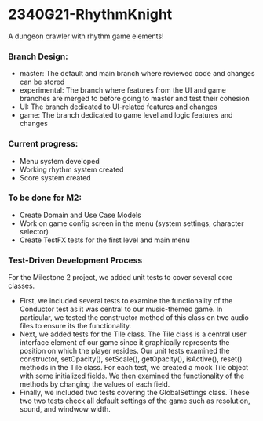 # 2340G21-RhythmKnight
A dungeon crawler with rhythm game elements!

### Branch Design:
- master: The default and main branch where reviewed code and changes can be stored
- experimental: The branch where features from the UI and game branches are merged to before going to master and test their cohesion
- UI: The branch dedicated to UI-related features and changes
- game: The branch dedicated to game level and logic features and changes

### Current progress:
- Menu system developed
- Working rhythm system created
- Score system created

### To be done for M2:
- Create Domain and Use Case Models
- Work on game config screen in the menu (system settings, character selector)
- Create TestFX tests for the first level and main menu

### Test-Driven Development Process
For the Milestone 2 project, we added unit tests to cover several core classes.  
- First, we included several tests to examine the functionality of the Conductor test as it was central to 
our music-themed game. In particular, we tested the constructor method of this class on two audio files to ensure its the functionality. 
- Next, we added tests for the Tile class.  The Tile class is a central user interface element of our game since it graphically represents the position on which 
the player resides.  Our unit tests examined the constructor, setOpacity(), setScale(), getOpacity(), isActive(), reset() methods in the Tile class. For each test, we created a mock 
Tile object with some initialized fields.  We then examined the functionality of the methods by changing the values of each field. 
- Finally, we included two tests covering the GlobalSettings class.  These two two tests check all default settings of the game such as resolution, sound, and windwow width. 
